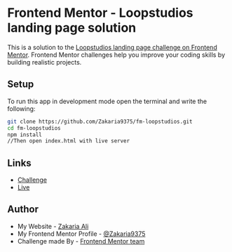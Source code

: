# Frontend Mentor - Loopstudios landing page solution

This is a solution to the [Loopstudios landing page challenge on Frontend Mentor](https://www.frontendmentor.io/challenges/loopstudios-landing-page-N88J5Onjw). Frontend Mentor challenges help you improve your coding skills by building realistic projects.

## Setup

To run this app in development mode open the terminal and write the following:

```sh  
git clone https://github.com/Zakaria9375/fm-loopstudios.git  
cd fm-loopstudios  
npm install  
//Then open index.html with live server
```

## Links

- [Challenge](https://www.frontendmentor.io/challenges/loopstudios-landing-page-N88J5Onjw)  
- [Live](https://zakaria9375.github.io/fm-loopstudios/)

## Author

- My Website - [Zakaria Ali](https://zaportfolio.com/)
- My Frontend Mentor Profile - [@Zakaria9375](https://www.frontendmentor.io/profile/Zakaria9375)
- Challenge made By - [Frontend Mentor team](https://www.frontendmentor.io/)
